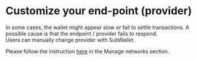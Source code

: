 # Customize your end-point (provider)

In some cases, the wallet might appear slow or fail to settle transactions. A possible cause is that the endpoint / provider fails to respond. \
Users can manually change provider with SubWallet.&#x20;

Please follow the instruction [here](manage-networks/) in the Manage networks section.
